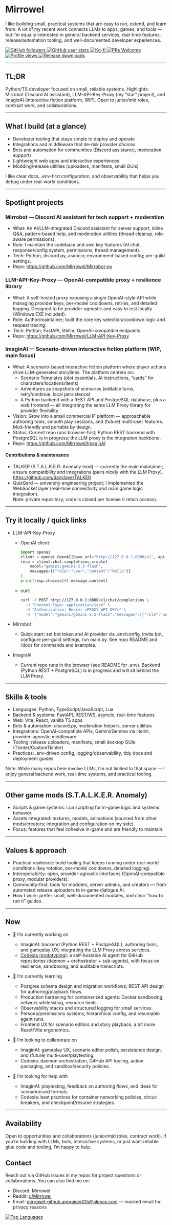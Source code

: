 # Mirrowel

I like building small, practical systems that are easy to run, extend, and learn from. A lot of my recent work connects LLMs to apps, games, and tools — but I’m equally interested in general backend services, real-time features, release/automation tooling, and well-documented developer experiences.

<p align="left">
  <a href="https://github.com/Mirrowel">
    <img src="https://img.shields.io/github/followers/Mirrowel?label=Follow&style=flat&logo=github" alt="GitHub followers" />
  </a>
  <a href="https://github.com/Mirrowel">
    <img src="https://img.shields.io/github/stars/Mirrowel?affiliations=OWNER&style=flat&logo=github" alt="GitHub user stars" />
  </a>
  <a href="https://ko-fi.com/C0C0UZS4P">
    <img src="https://img.shields.io/badge/Support-Ko--fi-ff5f5f?logo=ko-fi&logoColor=white" alt="Ko-fi" />
  </a>
  <a href="https://img.shields.io/badge/PRs-welcome-brightgreen.svg">
    <img src="https://img.shields.io/badge/PRs-welcome-brightgreen.svg" alt="PRs Welcome" />
  </a>
  <a href="#">
    <img src="https://komarev.com/ghpvc/?username=Mirrowel&style=flat&color=blue" alt="Profile views" />
  </a>
  <a href="#"> 
    <img src="https://img.shields.io/endpoint?url=https://raw.githubusercontent.com/Mirrowel/Mirrowel/main/badges/downloads-total.json" alt="Release downloads" /> 
  </a>
</p>

---

## TL;DR
Python/TS developer focused on small, reliable systems. Highlights: Mirrobot (Discord AI assistant), LLM-API-Key-Proxy (my “star” project), and ImaginAI (interactive fiction platform, WIP). Open to junior/mid roles, contract work, and collaborations.

---

## What I build (at a glance)
- Developer tooling that stays simple to deploy and operate
- Integrations and middleware that de-risk provider choices
- Bots and automation for communities (Discord assistance, moderation, support)
- Lightweight web apps and interactive experiences
- Modding/release utilities (uploaders, manifests, small GUIs)

I like clear docs, .env-first configuration, and observability that helps you debug under real-world conditions.

---

## Spotlight projects

### Mirrobot — Discord AI assistant for tech support + moderation
- What: An AI/LLM-integrated Discord assistant for server support, inline Q&A, pattern-based help, and moderation utilities (thread cleanup, role-aware permissions).
- Role: I maintain the codebase and own key features (AI chat, response/config system, permissions, thread management).
- Tech: Python, discord.py, asyncio; environment-based config; per-guild settings.
- Repo: https://github.com/Mirrowel/Mirrobot-py  
<!-- short demo GIF/screenshot here -->
<!-- <img src="https://your.cdn/demo/mirrobot.gif" alt="Mirrobot demo" width="600"/> -->

### LLM-API-Key-Proxy — OpenAI-compatible proxy + resilience library
- What: A self-hosted proxy exposing a single OpenAI-style API while managing provider keys, per-model cooldowns, retries, and detailed logging. Designed to be provider-agnostic and easy to test locally (Windows EXE included).
- Role: Author/maintainer; built the core key selection/cooldown logic and request tracing.
- Tech: Python, FastAPI, litellm; OpenAI-compatible endpoints.
- Repo: https://github.com/Mirrowel/LLM-API-Key-Proxy  
<!-- short architecture diagram/GIF -->
<!-- <img src="https://your.cdn/demo/proxy-arch.png" alt="LLM Proxy architecture" width="600"/> -->

### ImaginAI — Scenario-driven interactive fiction platform (WIP, main focus)
- What: A scenario-based interactive fiction platform where player actions drive LLM-generated storylines. The platform centers on:
  - Scenario Templates (plot essentials, AI instructions, “cards” for characters/locations/items)
  - Adventures as snapshots of scenarios (editable turns, retry/continue, local persistence)
  - A Python backend with a REST API and PostgreSQL database, plus a web frontend — all integrating the same LLM Proxy library for provider flexibility
- Vision: Grow into a small commercial IF platform — approachable authoring tools, smooth play sessions, and (future) multi-user features. Mod-friendly and portable by design.
- Status: Current repo runs browser-first; Python REST backend with PostgreSQL is in progress; the LLM proxy is the integration backbone.
- Repo: https://github.com/Mirrowel/ImaginAI  
<!-- short gameplay GIF/screenshot here -->
<!-- <img src="https://your.cdn/demo/imaginai.gif" alt="ImaginAI demo" width="600"/> -->

#### Contributions & maintenance
- TALKER (S.T.A.L.K.E.R. Anomaly mod) — currently the main maintainer; ensure compatibility and integrations (pairs nicely with the LLM Proxy).  
  https://github.com/danclave/TALKER
- QuizGard — university engineering project; I implemented the WebSocket layer (real-time connectivity and main game logic integration).  
  Note: private repository; code is closed per license (I retain access).

---

## Try it locally / quick links

- LLM-API-Key-Proxy
  - OpenAI client:
    ```python
    import openai
    client = openai.OpenAI(base_url="http://127.0.0.1:8000/v1", api_key="<PROXY_API_KEY>")
    resp = client.chat.completions.create(
        model="gemini/gemini-2.5-flash",
        messages=[{"role":"user","content":"Hello"}]
    )
    print(resp.choices[0].message.content)
    ```
  - curl:
    ```bash
    curl -X POST http://127.0.0.1:8000/v1/chat/completions \
      -H "Content-Type: application/json" \
      -H "Authorization: Bearer <PROXY_API_KEY>" \
      -d '{"model":"gemini/gemini-2.5-flash","messages":[{"role":"user","content":"Hello"}]}'
    ```

- Mirrobot
  - Quick start: set bot token and AI provider via .env/config, invite bot, configure per-guild settings, run main.py. See repo README and /docs for commands and examples.

- ImaginAI
  - Current repo runs in the browser (see README for .env). Backend (Python REST + PostgreSQL) is in progress and will sit behind the LLM Proxy.

---

## Skills & tools
- Languages: Python, TypeScript/JavaScript, Lua
- Backend & systems: FastAPI, REST/WS, asyncio, real-time features
- Web: Vite, React, vanilla TS apps
- Bots & automation: discord.py, moderation helpers, server utilities
- Integrations: OpenAI-compatible APIs, Gemini/Gemma via litellm, provider-agnostic middleware
- Tooling: release uploaders, manifests, small desktop GUIs (Tkinter/CustomTkinter)
- Practices: .env-driven config, logging/observability, tidy docs and deployment guides

Note: While many repos here involve LLMs, I’m not limited to that space — I enjoy general backend work, real-time systems, and practical tooling.

---

## Other game mods (S.T.A.L.K.E.R. Anomaly)
- Scripts & game systems: Lua scripting for in-game logic and systems behavior.
- Assets integrated: textures, models, animations (sourced from other mods/creators; integration and configuration on my side).
- Focus: features that feel cohesive in-game and are friendly to maintain.

---

## Values & approach
- Practical resilience: build tooling that keeps running under real-world conditions (key rotation, per-model cooldowns, detailed logging).
- Interoperability: open, provider-agnostic interfaces (OpenAI-compatible proxy, modular providers).
- Community-first: tools for modders, server admins, and creators — from automated release uploaders to in-game dialogue AI.
- How I work: prefer small, well-documented modules, and clear “how to run it” guides.

---

## Now
- 🔭 I’m currently working on
  - ImaginAI: backend (Python REST + PostgreSQL), authoring tools, and gameplay UX; integrating the LLM Proxy across services.
  - [Codexia (prototyping)](https://gist.github.com/Mirrowel/7bfb15ac257d7f154fc42f256f2d6964): a self-hostable AI agent for GitHub repositories (daemon + orchestrator + sub-agents), with focus on resilience, sandboxing, and auditable transcripts.

- 🌱 I’m currently learning
  - Postgres schema design and migration workflows; REST API design for authoring/playback flows.
  - Production hardening for containerized agents: Docker sandboxing, network whitelisting, resource limits.
  - Observability stacks and structured logging for small services.
  - Persona/permissions systems, hierarchical config, and resumable agent runs.
  - Frontend UX for scenario editors and story playback; a bit more React/Vite ergonomics.

- 👯 I’m looking to collaborate on
  - ImaginAI: gameplay UX, scenario editor polish, persistence design, and (future) multi-user/playtesting.
  - Codexia: daemon orchestration, GitHub API tooling, action packaging, and sandbox/security policies.

- 🤔 I’m looking for help with
  - ImaginAI: playtesting, feedback on authoring flows, and ideas for scenario/card formats.
  - Codexia: best practices for container networking policies, circuit breakers, and checkpoint/resume strategies.

---

## Availability
Open to opportunities and collaborations (junior/mid roles, contract work). If you’re building with LLMs, bots, interactive systems, or just want reliable glue code and tooling, I’m happy to help.

## Contact
Reach out via GitHub issues in my repos for project questions or collaborations. You can also find me on:
- Discord: Mirrowel  
- Reddit: [u/Mirrowel](https://www.reddit.com/user/Mirrowel/)  
- Email: [mirrowel-github.appraiser015@aleeas.com](mailto:mirrowel-github.appraiser015@aleeas.com) — masked email for privacy reasons

<p>
  <a href="https://github-readme-stats.vercel.app/api/top-langs/?username=Mirrowel&layout=compact">
    <img src="https://github-readme-stats.vercel.app/api/top-langs/?username=Mirrowel&layout=compact" alt="Top Languages" />
  </a>
</p>

<!-- Notes:
- CV is not public; I’m happy to share privately upon request.
-->

